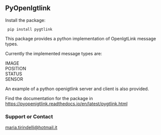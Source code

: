 ## PyOpenIgtlink

Install the package:

<pre><code> pip install pygtlink </code></pre>

This package provides a python implementation of OpenIgtLink message types.  

Currently the implemented message types are:  

IMAGE  
POSITION  
STATUS  
SENSOR  

An example of a python openigtlink server and client is also provided.  

Find the documentation for the package in https://pyopenigtlink.readthedocs.io/en/latest/pygtlink.html

### Support or Contact  

maria.tirindelli@hotmail.it
